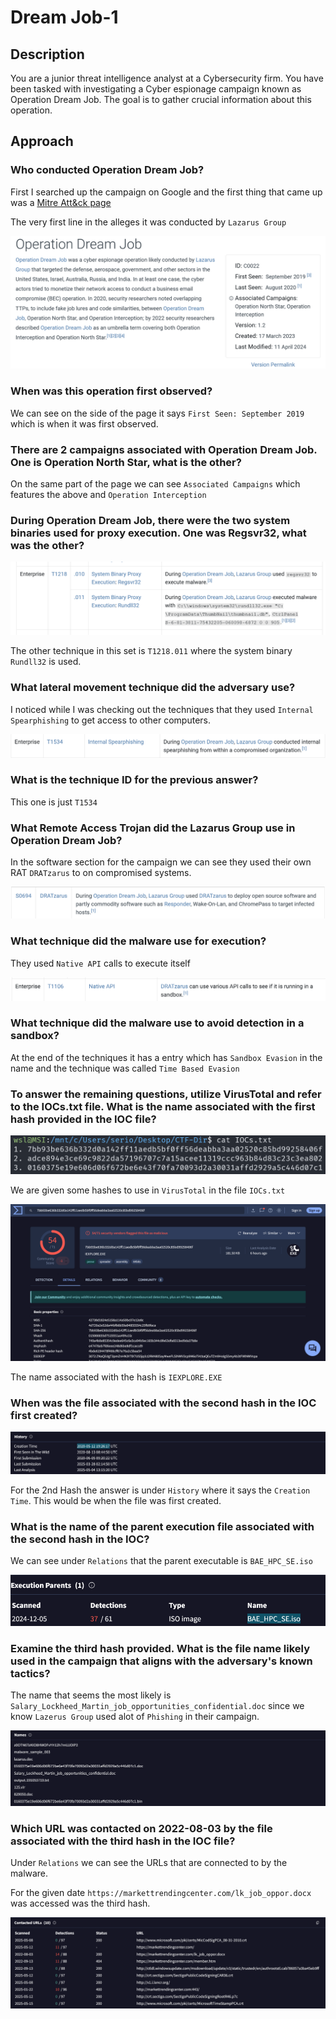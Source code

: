 # Dream Job-1

## Description

You are a junior threat intelligence analyst at a Cybersecurity firm. You have been tasked with investigating a Cyber espionage campaign known as Operation Dream Job. The goal is to gather crucial information about this operation.

## Approach

### Who conducted Operation Dream Job?

First I searched up the campaign on Google and the first thing that came up was a [Mitre Att&ck page](https://attack.mitre.org/campaigns/C0022/)

The very first line in the alleges it was conducted by `Lazarus Group`

![Operation Dream Job](images/start.png)

### When was this operation first observed?

We can see on the side of the page it says `First Seen: September 2019` which is when it was first observed.

### There are 2 campaigns associated with Operation Dream Job. One is Operation North Star, what is the other?

On the same part of the page we can see `Associated Campaigns` which features the above and `Operation Interception`

### During Operation Dream Job, there were the two system binaries used for proxy execution. One was Regsvr32, what was the other?

![Proxy Execution Techniques](images/tech.png)

The other technique in this set is `T1218.011` where the system binary `Rundll32` is used.

### What lateral movement technique did the adversary use?

I noticed while I was checking out the techniques that they used `Internal Spearphishing` to get access to other computers.

![Spearphishing](images/T1534.png)

### What is the technique ID for the previous answer?

This one is just `T1534`

### What Remote Access Trojan did the Lazarus Group use in Operation Dream Job?

In the software section for the campaign we can see they used their own RAT `DRATzarus` to on compromised systems.

![RAT](images/rat.png)

### What technique did the malware use for execution?

They used `Native API` calls to execute itself

![Native API](images/api.png)

### What technique did the malware use to avoid detection in a sandbox?

At the end of the techniques it has a entry which has `Sandbox Evasion` in the name and the technique was called `Time Based Evasion`

### To answer the remaining questions, utilize VirusTotal and refer to the IOCs.txt file. What is the name associated with the first hash provided in the IOC file?

![IOCs](images/ioc.png)

We are given some hashes to use in `VirusTotal` in the file `IOCs.txt`

![First Hash](images/1.png)

The name associated with the hash is `IEXPLORE.EXE`

### When was the file associated with the second hash in the IOC first created?

![2nd History](images/history.png)

For the 2nd Hash the answer is under `History` where it says the `Creation Time`. This would be when the file was first created.

### What is the name of the parent execution file associated with the second hash in the IOC?

We can see under `Relations` that the parent executable is `BAE_HPC_SE.iso`

![Evidence](images/ev.png)

### Examine the third hash provided. What is the file name likely used in the campaign that aligns with the adversary's known tactics?

The name that seems the most likely is `Salary_Lockheed_Martin_job_opportunities_confidential.doc` since we know `Lazerus Group` used alot of `Phishing` in their campaign.

![Names](images/names.png)

### Which URL was contacted on 2022-08-03 by the file associated with the third hash in the IOC file?

Under `Relations` we can see the URLs that are connected to by the malware.

For the given date `https://markettrendingcenter.com/lk_job_oppor.docx` was accessed was the third hash.

![Connected URL](images/url.png)
